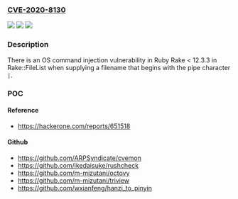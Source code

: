 ### [CVE-2020-8130](https://cve.mitre.org/cgi-bin/cvename.cgi?name=CVE-2020-8130)
![](https://img.shields.io/static/v1?label=Product&message=https%3A%2F%2Fgithub.com%2Fruby%2Fruby&color=blue)
![](https://img.shields.io/static/v1?label=Version&message=Fixed%20in%20Rake%2012.3.3%20&color=brightgreen)
![](https://img.shields.io/static/v1?label=Vulnerability&message=OS%20Command%20Injection%20(CWE-78)&color=brightgreen)

### Description

There is an OS command injection vulnerability in Ruby Rake < 12.3.3 in Rake::FileList when supplying a filename that begins with the pipe character `|`.

### POC

#### Reference
- https://hackerone.com/reports/651518

#### Github
- https://github.com/ARPSyndicate/cvemon
- https://github.com/ikedaisuke/rushcheck
- https://github.com/m-mizutani/octovy
- https://github.com/m-mizutani/triview
- https://github.com/wxianfeng/hanzi_to_pinyin

